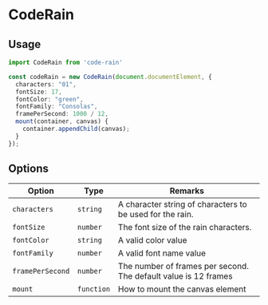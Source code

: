 # CodeRain

## Usage

```ts
import CodeRain from 'code-rain'

const codeRain = new CodeRain(document.documentElement, {
  characters: "01",
  fontSize: 17,
  fontColor: "green",
  fontFamily: "Consolas",
  framePerSecond: 1000 / 12,
  mount(container, canvas) {
    container.appendChild(canvas);
  }
});
```


## Options

| Option                                                                                                             | Type                             | Remarks                                                                                         |
| ------------------------------------------------------------------------------------------------------------------ | -------------------------------- | ----------------------------------------------------------------------------------------------- |
| `characters` | `string`        | A character string of characters to be used for the rain.                                       |
| `fontSize`   | `number`        | The font size of the rain characters.                                                           |
| `fontColor`  | `string`        | A valid color value                                                                             |
| `fontFamily` | `number`        | A valid font name value                                                                         |
| `framePerSecond` | `number`    | The number of frames per second. The default value is 12 frames                                 |
| `mount`      | `function`      | How to mount the canvas element                                                                 |
